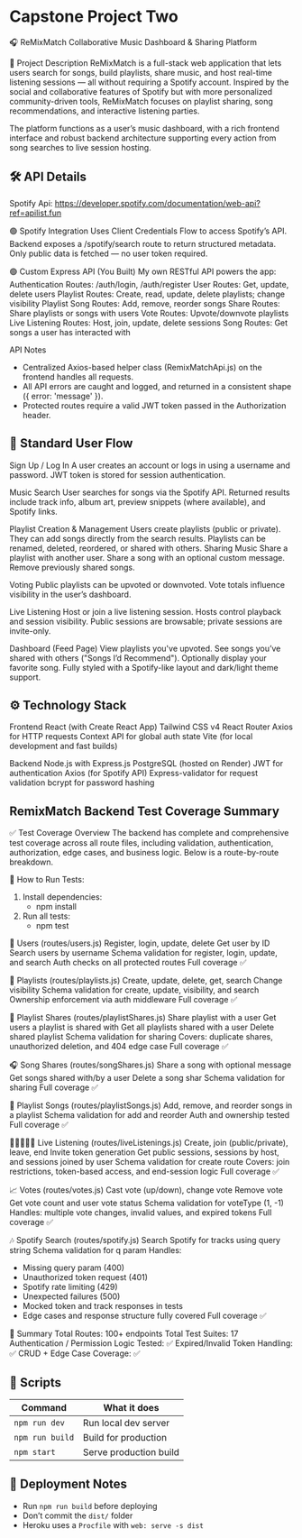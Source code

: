 # Capstone Project Two
🎧 ReMixMatch
Collaborative Music Dashboard & Sharing Platform

📝 Project Description
ReMixMatch is a full-stack web application that lets users search for songs, build playlists, share music, and host real-time listening sessions — all without requiring a Spotify account. Inspired by the social and collaborative features of Spotify but with more personalized community-driven tools, ReMixMatch focuses on playlist sharing, song recommendations, and interactive listening parties.

The platform functions as a user’s music dashboard, with a rich frontend interface and robust backend architecture supporting every action from song searches to live session hosting.

## 🛠️ API Details
Spotify Api: https://developer.spotify.com/documentation/web-api?ref=apilist.fun

🟢 Spotify Integration
Uses Client Credentials Flow to access Spotify’s API.
Backend exposes a /spotify/search route to return structured metadata.
Only public data is fetched — no user token required.

🟢 Custom Express API (You Built)
My own RESTful API powers the app:
Authentication Routes: /auth/login, /auth/register
User Routes: Get, update, delete users
Playlist Routes: Create, read, update, delete playlists; change visibility
Playlist Song Routes: Add, remove, reorder songs
Share Routes: Share playlists or songs with users
Vote Routes: Upvote/downvote playlists
Live Listening Routes: Host, join, update, delete sessions
Song Routes: Get songs a user has interacted with

API Notes
- Centralized Axios-based helper class (RemixMatchApi.js) on the frontend handles all requests.
- All API errors are caught and logged, and returned in a consistent shape ({ error: 'message' }).
- Protected routes require a valid JWT token passed in the Authorization header.

## 🔁 Standard User Flow
Sign Up / Log In
A user creates an account or logs in using a username and password.
JWT token is stored for session authentication.

Music Search
User searches for songs via the Spotify API.
Returned results include track info, album art, preview snippets (where available), and Spotify links.

Playlist Creation & Management
Users create playlists (public or private).
They can add songs directly from the search results.
Playlists can be renamed, deleted, reordered, or shared with others.
Sharing Music
Share a playlist with another user.
Share a song with an optional custom message.
Remove previously shared songs.

Voting
Public playlists can be upvoted or downvoted.
Vote totals influence visibility in the user’s dashboard.

Live Listening
Host or join a live listening session.
Hosts control playback and session visibility.
Public sessions are browsable; private sessions are invite-only.

Dashboard (Feed Page)
View playlists you've upvoted.
See songs you’ve shared with others ("Songs I’d Recommend").
Optionally display your favorite song.
Fully styled with a Spotify-like layout and dark/light theme support.

## ⚙️ Technology Stack
Frontend
React (with Create React App)
Tailwind CSS v4
React Router
Axios for HTTP requests
Context API for global auth state
Vite (for local development and fast builds)

Backend
Node.js with Express.js
PostgreSQL (hosted on Render)
JWT for authentication
Axios (for Spotify API)
Express-validator for request validation
bcrypt for password hashing

## RemixMatch Backend Test Coverage Summary
✅ Test Coverage Overview
The backend has complete and comprehensive test coverage across all route files, including validation, authentication, authorization, edge cases, and business logic. Below is a route-by-route breakdown.

🧪 How to Run Tests:
1. Install dependencies:
    - npm install
2. Run all tests:
    - npm test


👤 Users (routes/users.js)
Register, login, update, delete
Get user by ID
Search users by username
Schema validation for register, login, update, and search
Auth checks on all protected routes
Full coverage ✅

🎵 Playlists (routes/playlists.js)
Create, update, delete, get, search
Change visibility
Schema validation for create, update, visibility, and search
Ownership enforcement via auth middleware
Full coverage ✅

🤝 Playlist Shares (routes/playlistShares.js)
Share playlist with a user
Get users a playlist is shared with
Get all playlists shared with a user
Delete shared playlist
Schema validation for sharing
Covers: duplicate shares, unauthorized deletion, and 404 edge case
Full coverage ✅

🎧 Song Shares (routes/songShares.js)
Share a song with optional message
Get songs shared with/by a user
Delete a song shar
Schema validation for sharing
Full coverage ✅

📀 Playlist Songs (routes/playlistSongs.js)
Add, remove, and reorder songs in a playlist
Schema validation for add and reorder
Auth and ownership tested
Full coverage ✅

🧑🏾‍🤝‍🧑🏽 Live Listening (routes/liveListenings.js)
Create, join (public/private), leave, end
Invite token generation
Get public sessions, sessions by host, and sessions joined by user
Schema validation for create route
Covers: join restrictions, token-based access, and end-session logic
Full coverage ✅

📈 Votes (routes/votes.js)
Cast vote (up/down), change vote
Remove vote
Get vote count and user vote status
Schema validation for voteType (1, -1)
Handles: multiple vote changes, invalid values, and expired tokens
Full coverage ✅

🎶 Spotify Search (routes/spotify.js)
Search Spotify for tracks using query string
Schema validation for q param
Handles:
- Missing query param (400)
- Unauthorized token request (401)
- Spotify rate limiting (429)
- Unexpected failures (500)
- Mocked token and track responses in tests
- Edge cases and response structure fully covered
Full coverage ✅

🧪 Summary
Total Routes: 100+ endpoints
Total Test Suites: 17
Authentication / Permission Logic Tested: ✅
Expired/Invalid Token Handling: ✅
CRUD + Edge Case Coverage: ✅

## 🧪 Scripts

| Command        | What it does           |
|----------------|------------------------|
| `npm run dev`  | Run local dev server   |
| `npm run build`| Build for production   |
| `npm start`    | Serve production build |

## 💾 Deployment Notes

- Run `npm run build` before deploying
- Don’t commit the `dist/` folder
- Heroku uses a `Procfile` with `web: serve -s dist`